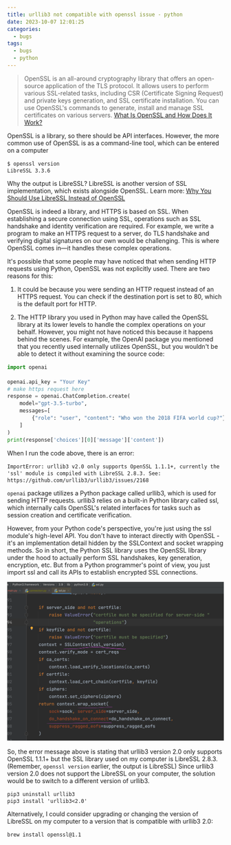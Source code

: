 ```yaml
---
title: urllib3 not compatible with openssl issue - python
date: 2023-10-07 12:01:25
categories:
  - bugs
tags:
  - bugs
  - python
---
```


> OpenSSL is an all-around cryptography library that offers an open-source application of the TLS protocol. It allows users to perform various SSL-related tasks, including CSR (Certificate Signing Request) and private keys generation, and SSL certificate installation. You can use OpenSSL's commands to generate, install and manage SSL certificates on various servers.  [What Is OpenSSL and How Does It Work?](https://www.ssldragon.com/blog/what-is-openssl/) 

OpenSSL is a library, so there should be API interfaces. However, the more common use of OpenSSL is as a command-line tool, which can be entered on a computer

```shell
$ openssl version   
LibreSSL 3.3.6
```

Why the output is LibreSSL? LibreSSL is another version of SSL implementation, which exists alongside OpenSSL. Learn more: [Why You Should Use LibreSSL Instead of OpenSSL](https://www.youtube.com/watch?v=n1uaoJyBwHk) 

OpenSSL is indeed a library, and HTTPS is based on SSL. When establishing a secure connection using SSL, operations such as SSL handshake and identity verification are required. For example, we write a program to make an HTTPS request to a server, do TLS handshake and verifying digital signatures on our own would be challenging. This is where OpenSSL comes in—it handles these complex operations. 

It's possible that some people may have noticed that when sending HTTP requests using Python, OpenSSL was not explicitly used. There are two reasons for this:

1. It could be because you were sending an HTTP request instead of an HTTPS request. You can check if the destination port is set to 80, which is the default port for HTTP.

2. The HTTP library you used in Python may have called the OpenSSL library at its lower levels to handle the complex operations on your behalf. However, you might not have noticed this because it happens behind the scenes. For example, the OpenAI package you mentioned that you recently used internally utilizes OpenSSL, but you wouldn't be able to detect it without examining the source code:

```python
import openai

openai.api_key = "Your Key"
# make https request here
response = openai.ChatCompletion.create(
    model="gpt-3.5-turbo",
    messages=[
        {"role": "user", "content": "Who won the 2018 FIFA world cup?"}
    ]
)
print(response['choices'][0]['message']['content'])
```

When I run the code above, there is an error:

```shell
ImportError: urllib3 v2.0 only supports OpenSSL 1.1.1+, currently the 'ssl' module is compiled with LibreSSL 2.8.3. See: https://github.com/urllib3/urllib3/issues/2168
```

`openai` package utilizes a Python package called urllib3, which is used for sending HTTP requests. urllib3 relies on a built-in Python library called ssl, which internally calls OpenSSL's related interfaces for tasks such as session creation and certificate verification. 

However, from your Python code's perspective, you're just using the ssl module's high-level API. You don't have to interact directly with OpenSSL - it's an implementation detail hidden by the SSLContext and socket wrapping methods. So in short, the Python SSL library uses the OpenSSL library under the hood to actually perform SSL handshakes, key generation, encryption, etc. But from a Python programmer's point of view, you just import ssl and call its APIs to establish encrypted SSL connections.

![b](/003-openssl-issue/b.png)

So, the error message above is stating that urllib3 version 2.0 only supports OpenSSL 1.1.1+ but the SSL library used on my computer is LibreSSL 2.8.3. (Remember,  `openssl version` earlier, the output is LibreSSL) Since urllib3 version 2.0 does not support the LibreSSL on your computer, the solution would be to switch to a different version of urllib3. 

```shell
pip3 uninstall urllib3 
pip3 install 'urllib3<2.0' 
```

Alternatively, I could consider upgrading or changing the version of LibreSSL on my computer to a version that is compatible with urllib3 2.0:

```shell
brew install openssl@1.1
```
